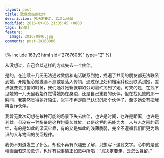 ```yaml
---
layout: post
title: 致我曾经的伙伴
description: 风决定要走，云怎么挽留
modified: 2016-09-06 21:35:45 +0800
tags: [心情]
feature:
  image: 2016/0906.jpg
comments: post-20160906
---
```


{% include 163y3.html sid="27676089" type="2" %}

从没想过，自己会以这样的方式失去一个伙伴。

是的，在连续十几天无法通过微信和电话联系到她，找遍了共同的朋友都无法联系到她，开始担心她遭遇不测或是落入传销，通过保卫处和档案科也没联系到她，差点就要去报警的时候，我们通过她新就职的公司最终找到了她。可笑的是，在找不见她的十几天里我始终觉得她仍在身边，还是自己重要的伙伴，但在找见她的那一瞬间，我突然觉得她好陌生，似乎不再是自己认识的那个伙伴了，至少她没有把我再当作伙伴。

我曾无数次幻想在每种可能的场景下失去伙伴，也许是时间，也许是距离，也许是利益，但没有一种场景是这样的莫名其妙，又是这样的无能为力。人与人之间的羁绊，有的是如此的深沉牢靠，有的又是如此的浅薄脆弱，完全不遵循我们所更为熟识的人与物间的关系规律。

我仍不知道发生了什么，却也不再有兴趣去了解，只想写下这段文字。心中的是这幅画面和这段歌词，也许有些事情正如歌中所唱：“风决定要走，云怎么挽留。”
